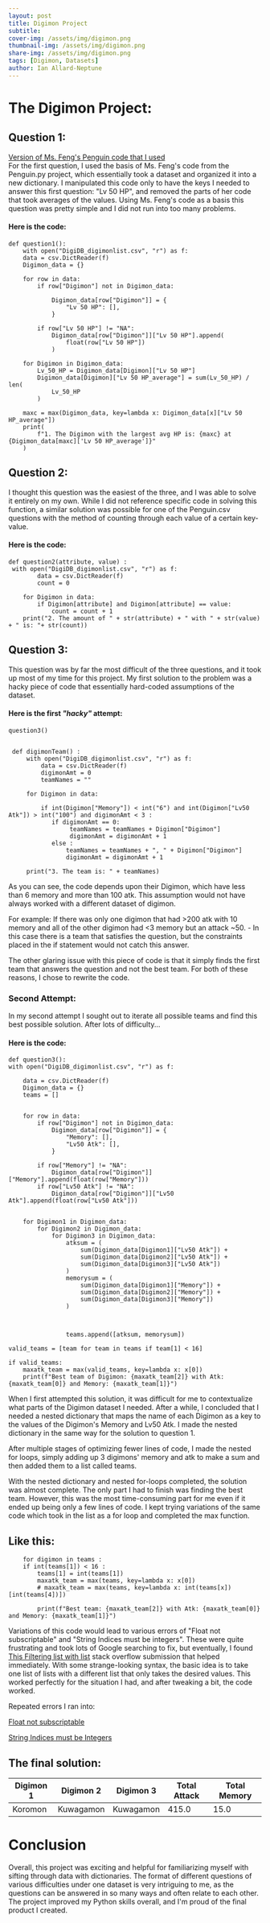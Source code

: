 ```yaml
---
layout: post
title: Digimon Project
subtitle: 
cover-img: /assets/img/digimon.png
thumbnail-img: /assets/img/digimon.png
share-img: /assets/img/digimon.png
tags: [Digimon, Datasets]
author: Ian Allard-Neptune
---
```


# The Digimon Project:


## Question 1: 
[Version of Ms. Feng's Penguin code that I used](https://github.com/ifenghm/art-of-data-code/blob/6de6f067c8c39462248c60ce927fbe7b7c7b779e/unit1/lessons/penguins.py)  
For the first question, I used the basis of Ms. Feng's code from the Penguin.py project, which essentially took a dataset and organized it into a new dictionary. I manipulated this code only to have the keys I needed to answer this first question: "Lv 50 HP", and removed the parts of her code that took averages of the values. Using Ms. Feng's code as a basis this question was pretty simple and I did not run into too many problems. 

#### Here is the code:

    def question1():
        with open("DigiDB_digimonlist.csv", "r") as f:
        data = csv.DictReader(f)
        Digimon_data = {}  

        for row in data:
            if row["Digimon"] not in Digimon_data:
                
                Digimon_data[row["Digimon"]] = {
                    "Lv 50 HP": [],
                }  

            if row["Lv 50 HP"] != "NA":
                Digimon_data[row["Digimon"]]["Lv 50 HP"].append(
                    float(row["Lv 50 HP"])
                )

        for Digimon in Digimon_data:
            Lv_50_HP = Digimon_data[Digimon]["Lv 50 HP"]
            Digimon_data[Digimon]["Lv 50 HP_average"] = sum(Lv_50_HP) / len(
                Lv_50_HP
            )

        maxc = max(Digimon_data, key=lambda x: Digimon_data[x]["Lv 50 HP_average"])
        print(
            f"1. The Digimon with the largest avg HP is: {maxc} at {Digimon_data[maxc]['Lv 50 HP_average']}"
        )

## Question 2: 

I thought this question was the easiest of the three, and I was able to solve it entirely on my own. While I did not reference specific code in solving this function, a similar solution was possible for one of the Penguin.csv questions with the method of counting through each value of a certain key-value.

#### Here is the code:

    def question2(attribute, value) :
     with open("DigiDB_digimonlist.csv", "r") as f:
            data = csv.DictReader(f)
            count = 0
        
        for Digimon in data:
            if Digimon[attribute] and Digimon[attribute] == value:
                count = count + 1
        print("2. The amount of " + str(attribute) + " with " + str(value) + " is: "+ str(count))

## Question 3:

This question was by far the most difficult of the three questions, and it took up most of my time for this project. My first solution to the problem was a hacky piece of code that essentially hard-coded assumptions of the dataset. 

#### Here is the first _"hacky"_ attempt:

    question3()


     def digimonTeam() :
         with open("DigiDB_digimonlist.csv", "r") as f:
             data = csv.DictReader(f)
             digimonAmt = 0
             teamNames = ""
      
         for Digimon in data:
  
             if int(Digimon["Memory"]) < int("6") and int(Digimon["Lv50 Atk"]) > int("100") and digimonAmt < 3 :
                if digimonAmt == 0:
                     teamNames = teamNames + Digimon["Digimon"]
                     digimonAmt = digimonAmt + 1
                else :
                    teamNames = teamNames + ", " + Digimon["Digimon"]
                    digimonAmt = digimonAmt + 1
          
         print("3. The team is: " + teamNames)

As you can see, the code depends upon their Digimon, which have less than 6 memory and more than 100 atk. This assumption would not have always worked with a different dataset of digimon. 

For example: If there was only one digimon that had >200 atk with 10 memory and all of the other digimon had <3 memory but an attack ~50.     - In this case there is a team that satisfies the question, but the constraints placed in the if statement would not catch this answer.  

The other glaring issue with this piece of code is that it simply finds the first team that answers the question and not the best team. For both of these reasons, I chose to rewrite the code.

### Second Attempt:

In my second attempt I sought out to iterate all possible teams and find this best possible solution. After lots of difficulty...

#### Here is the code:

    def question3():
    with open("DigiDB_digimonlist.csv", "r") as f:

        data = csv.DictReader(f)
        Digimon_data = {}  
        teams = []
        
     
        for row in data:
            if row["Digimon"] not in Digimon_data:
                Digimon_data[row["Digimon"]] = {
                    "Memory": [],
                    "Lv50 Atk": [],
                }

            if row["Memory"] != "NA":
                Digimon_data[row["Digimon"]]["Memory"].append(float(row["Memory"]))
            if row["Lv50 Atk"] != "NA":
                Digimon_data[row["Digimon"]]["Lv50 Atk"].append(float(row["Lv50 Atk"]))

    
        for Digimon1 in Digimon_data:
            for Digimon2 in Digimon_data:
                for Digimon3 in Digimon_data:
                    atksum = (
                        sum(Digimon_data[Digimon1]["Lv50 Atk"]) +
                        sum(Digimon_data[Digimon2]["Lv50 Atk"]) +
                        sum(Digimon_data[Digimon3]["Lv50 Atk"])
                    )
                    memorysum = (
                        sum(Digimon_data[Digimon1]["Memory"]) +
                        sum(Digimon_data[Digimon2]["Memory"]) +
                        sum(Digimon_data[Digimon3]["Memory"])
                    )
              
                    
                 
                    teams.append([atksum, memorysum])

    valid_teams = [team for team in teams if team[1] < 16] 

    if valid_teams:
        maxatk_team = max(valid_teams, key=lambda x: x[0])  
        print(f"Best team of Digimon: {maxatk_team[2]} with Atk: {maxatk_team[0]} and Memory: {maxatk_team[1]}")

When I first attempted this solution, it was difficult for me to contextualize what parts of the Digimon dataset I needed. After a while, I concluded that I needed a nested dictionary that maps the name of each Digimon as a key to the values of the Digimon's Memory and Lv50 Atk. I made the nested dictionary in the same way for the solution to question 1. 

After multiple stages of optimizing fewer lines of code, I made the nested for loops, simply adding up 3 digimons' memory and atk to make a sum and then added them to a list called teams.

With the nested dictionary and nested for-loops completed, the solution was almost complete. The only part I had to finish was finding the best team. However, this was the most time-consuming part for me even if it ended up being only a few lines of code. I kept trying variations of the same code which took in the list as a for loop and completed the max function. 

## Like this:

        for digimon in teams :
        if int(teams[1]) < 16 :
            teams[1] = int(teams[1])
            maxatk_team = max(teams, key=lambda x: x[0])
            # maxatk_team = max(teams, key=lambda x: int(teams[x])[int(teams[4])])

            print(f"Best team: {maxatk_team[2]} with Atk: {maxatk_team[0]} and Memory: {maxatk_team[1]}")

Variations of this code would lead to various errors of "Float not subscriptable" and "String Indices must be integers". These were quite frustrating and took lots of Google searching to fix, but eventually, I found [This Filtering list with list](https://stackoverflow.com/questions/18448469/python-filter-list-of-list-with-another-list) stack overflow submission that helped immediately. With some strange-looking syntax, the basic idea is to take one list of lists with a different list that only takes the desired values. This worked perfectly for the situation I had, and after tweaking a bit, the code worked.

Repeated errors I ran into: 

[Float not subscriptable](https://stackoverflow.com/questions/19991591/typeerror-float-object-is-not-subscriptable)  

[String Indices must be Integers](https://stackoverflow.com/questions/6077675/why-am-i-seeing-typeerror-string-indices-must-be-integers)


## The final solution:

| Digimon 1    | Digimon 2    | Digimon 3    | Total Attack | Total Memory |
|--------------|--------------|--------------|--------------|--------------|
| Koromon       | Kuwagamon      | Kuwagamon      | 415.0         | 15.0           |

# Conclusion

Overall, this project was exciting and helpful for familiarizing myself with sifting through data with dictionaries. The format of different questions of various difficulties under one dataset is very intriguing to me, as the questions can be answered in so many ways and often relate to each other. The project improved my Python skills overall, and I'm proud of the final product I created.



